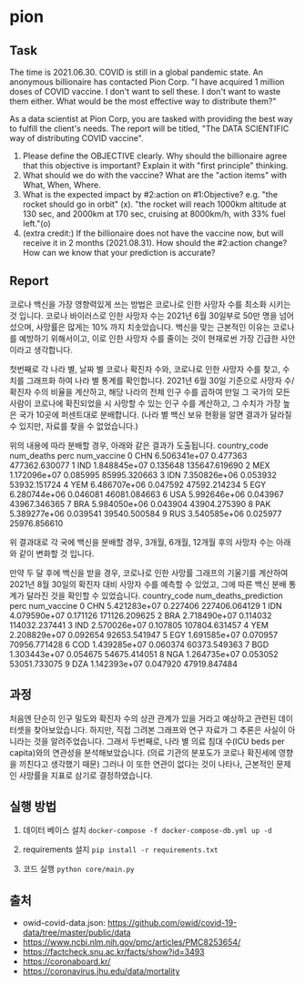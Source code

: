 # pion


## Task
The time is 2021.06.30. COVID is still in a global pandemic state.
An anonymous billionaire has contacted Pion Corp.
"I have acquired 1 million doses of COVID vaccine.
I don't want to sell these.
I don't want to waste them either.
What would be the most effective way to distribute them?"

As a data scientist at Pion Corp, you are tasked with providing the best way to fulfill the client's needs.
The report will be titled, "The DATA SCIENTIFIC way of distributing COVID vaccine".

1. Please define the OBJECTIVE clearly. Why should the billionaire agree that this objective is important? Explain it with "first principle" thinking.
2. What should we do with the vaccine? What are the "action items" with What, When, Where.
3. What is the expected impact by #2:action on #1:Objective? e.g. "the rocket should go in orbit" (x). "the rocket will reach 1000km altitude at 130 sec, and 2000km at 170 sec, cruising at 8000km/h, with 33% fuel left."(o)
4. (extra credit:) If the billionaire does not have the vaccine now, but will receive it in 2 months (2021.08.31). How should the #2:action change? How can we know that your prediction is accurate?


## Report
코로나 백신을 가장 영향력있게 쓰는 방법은 코로나로 인한 사망자 수를 최소화 시키는 것 입니다.
코로나 바이러스로 인한 사망자 수는 2021년 6월 30일부로 50만 명을 넘어섰으며, 사망률은 많게는 10% 까지 치솟았습니다.
백신을 맞는 근본적인 이유는 코로나를 예방하기 위해서이고, 이로 인한 사망자 수를 줄이는 것이 현재로썬 가장 긴급한 사안이라고 생각합니다.

첫번째로 각 나라 별, 날짜 별 코로나 확진자 수와, 코로나로 인한 사망자 수를 찾고, 수치를 그래프화 하여 나라 별 통계를 확인합니다.
2021년 6월 30일 기준으로 사망자 수/확진자 수의 비율을 계산하고, 해당 나라의 전체 인구 수를 곱하여 만일 그 국가의 모든 사람이 코로나에 확진되었을 시 사망할 수 있는 인구 수를 계산하고, 그 수치가 가장 높은 국가 10곳에 퍼센트대로 분배합니다.
(나라 별 백신 보유 현황을 알면 결과가 달라질 수 있지만, 자료를 찾을 수 없었습니다.)

위의 내용에 따라 분배할 경우, 아래와 같은 결과가 도출됩니다.
  country_code    num_deaths      perc    num_vaccine
0          CHN  6.506341e+07  0.477363  477362.630077
1          IND  1.848845e+07  0.135648  135647.619690
2          MEX  1.172096e+07  0.085995   85995.320663
3          IDN  7.350826e+06  0.053932   53932.151724
4          YEM  6.486707e+06  0.047592   47592.214234
5          EGY  6.280744e+06  0.046081   46081.084663
6          USA  5.992646e+06  0.043967   43967.346365
7          BRA  5.984050e+06  0.043904   43904.275390
8          PAK  5.389277e+06  0.039541   39540.500584
9          RUS  3.540585e+06  0.025977   25976.856610

위 결과대로 각 국에 백신을 분배할 경우, 3개월, 6개월, 12개월 후의 사망자 수는 아래와 같이 변화할 것 입니다.



만약 두 달 후에 백신을 받을 경우, 코로나로 인한 사망률 그래프의 기울기를 계산하여 2021년 8월 30일의 확진자 대비 사망자 수를 예측할 수 있었고, 그에 따른 백신 분배 통계가 달라진 것을 확인할 수 있었습니다.
  country_code  num_deaths_prediction      perc    num_vaccine
0          CHN           5.421283e+07  0.227406  227406.064129
1          IDN           4.079590e+07  0.171126  171126.209625
2          BRA           2.718490e+07  0.114032  114032.237441
3          IND           2.570026e+07  0.107805  107804.631457
4          YEM           2.208829e+07  0.092654   92653.541947
5          EGY           1.691585e+07  0.070957   70956.771428
6          COD           1.439285e+07  0.060374   60373.549363
7          BGD           1.303443e+07  0.054675   54675.414051
8          NGA           1.264735e+07  0.053052   53051.733075
9          DZA           1.142393e+07  0.047920   47919.847484


## 과정
처음엔 단순히 인구 밀도와 확진자 수의 상관 관계가 있을 거라고 예상하고 관련된 데이터셋을 찾아보았습니다. 하지만, 직접 그려본 그래프와 연구 자료가 그 추론은 사실이 아니라는 것을 알려주었습니다.
그래서 두번째로, 나라 별 의료 침대 수(ICU beds per capita)와의 연관성을 분석해보았습니다. (의료 기관의 분포도가 코로나 확진세에 영향을 끼친다고 생각했기 때문) 
그러나 이 또한 연관이 없다는 것이 나타나, 근본적인 문제인 사망률을 지표로 삼기로 결정하였습니다.

## 실행 방법
1. 데이터 베이스 설치
`docker-compose -f docker-compose-db.yml up -d`

2. requirements 설지
`pip install -r requirements.txt`

3. 코드 실행
`python core/main.py`


## 출처
- owid-covid-data.json: https://github.com/owid/covid-19-data/tree/master/public/data
- https://www.ncbi.nlm.nih.gov/pmc/articles/PMC8253654/
- https://factcheck.snu.ac.kr/facts/show?id=3493
- https://coronaboard.kr/
- https://coronavirus.jhu.edu/data/mortality